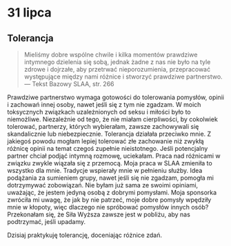 
# 31 lipca

## Tolerancja

> Mieliśmy dobre wspólne chwile i kilka momentów prawdziwe intymnego dzielenia się sobą, jednak żadne z nas nie było na tyle zdrowe i dojrzałe, aby przetrwać nieporozumienia, przepracować występujące między nami różnice i stworzyć prawdziwe partnerstwo. — Tekst Bazowy SLAA, str. 266

Prawdziwe partnerstwo wymaga gotowości do tolerowania pomysłów, opinii i zachowań innej osoby, nawet jeśli się z tym nie zgadzam. W moich toksycznych związkach uzależnionych od seksu i miłości było to niemożliwe. Niezależnie od tego, że nie miałam cierpliwości, by cokolwiek tolerować, partnerzy, których wybierałam, zawsze zachowywali się skandalicznie lub niebezpiecznie. Tolerancja działała przeciwko mnie. Z jakiegoś powodu mogłam lepiej tolerować złe zachowanie niż zwykłą różnicę opinii na temat czegoś zupełnie nieistotnego. Jeśli potencjalny partner chciał podjąć intymną rozmowę, uciekałam. Praca nad różnicami w związku zwykle wiązała się z przemocą. Moja praca w SLAA zmieniła to wszystko dla mnie. Tradycje wspierały mnie w pełnieniu służby. Idea podążania za sumieniem grupy, nawet jeśli się nie zgadzam, pomogła mi dotrzymywać zobowiązań. Nie byłam już sama ze swoimi opiniami, uważając, że jestem jedyną osobą z dobrymi pomysłami. Moja sponsorka zwróciła mi uwagę, że jak by nie patrzeć, moje dobre pomysły wpędziły mnie w kłopoty, więc dlaczego nie spróbować pomysłów innych osób? Przekonałam się, że Siła Wyższa zawsze jest w pobliżu, aby nas podtrzymać, jeśli upadamy.

Dzisiaj praktykuję tolerancję, doceniając różnice zdań.
